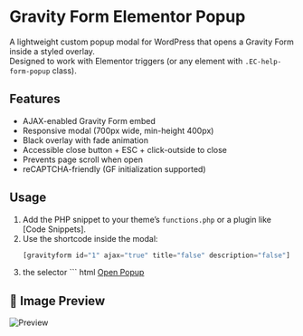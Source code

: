 # Gravity Form Elementor Popup

A lightweight custom popup modal for WordPress that opens a Gravity Form inside a styled overlay.  
Designed to work with Elementor triggers (or any element with `.EC-help-form-popup` class).

## Features
- AJAX-enabled Gravity Form embed
- Responsive modal (700px wide, min-height 400px)
- Black overlay with fade animation
- Accessible close button + ESC + click-outside to close
- Prevents page scroll when open
- reCAPTCHA-friendly (GF initialization supported)

## Usage

1. Add the PHP snippet to your theme’s `functions.php` or a plugin like [Code Snippets].
2. Use the shortcode inside the modal:
   ```php
   [gravityform id="1" ajax="true" title="false" description="false"]
3. the selector ``` html
<a href="#" class="EC-help-form-popup">Open Popup</a>



## 📸 Image Preview

![Preview](https://github.com/elias1435/Gravityform-Elementor-Popup/blob/main/gravityform-elementor-popup.jpg?raw=true)
